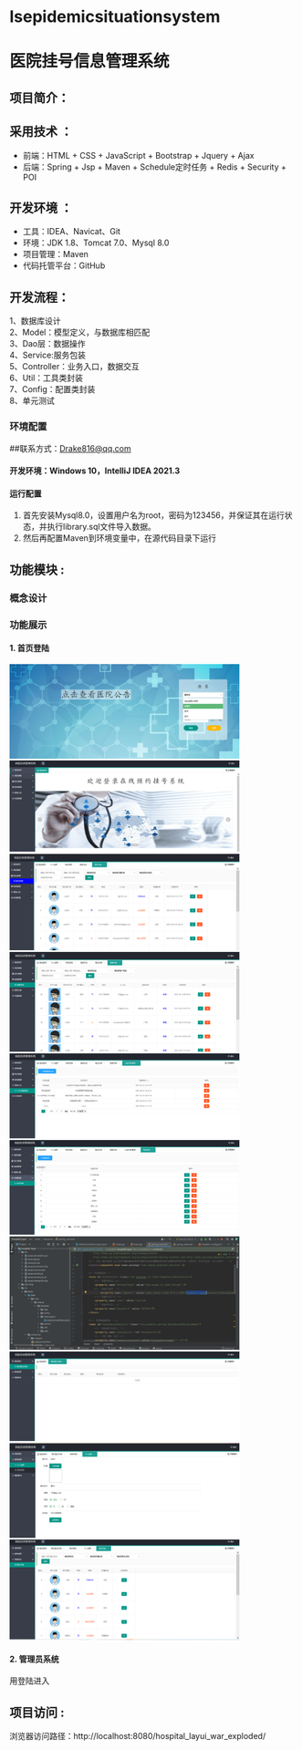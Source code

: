 # lsepidemicsituationsystem

# 医院挂号信息管理系统

## 项目简介：



## 采用技术 ： 
- 前端：HTML + CSS + JavaScript + Bootstrap + Jquery + Ajax
- 后端：Spring  + Jsp + Maven + Schedule定时任务 + Redis + Security + POI

## 开发环境 ：
- 工具：IDEA、Navicat、Git
- 环境：JDK 1.8、Tomcat 7.0、Mysql 8.0
- 项目管理：Maven
- 代码托管平台：GitHub

## 开发流程：  
1、数据库设计  
2、Model：模型定义，与数据库相匹配  
3、Dao层：数据操作  
4、Service:服务包装  
5、Controller：业务入口，数据交互   
6、Util：工具类封装   
7、Config：配置类封装    
8、单元测试    


### 环境配置
##联系方式：Drake816@qq.com
#### 开发环境：Windows 10，IntelliJ IDEA 2021.3
#### 运行配置
1. 首先安装Mysql8.0，设置用户名为root，密码为123456，并保证其在运行状态，并执行library.sql文件导入数据。
2. 然后再配置Maven到环境变量中，在源代码目录下运行
## 功能模块 :  


### 概念设计

### 功能展示
#### 1.	首页登陆
<img src="./pre-img/1.png" style="width: 80%">
<img src="./pre-img/2.png" style="width: 80%">
<img src="./pre-img/3.png" style="width: 80%">
<img src="./pre-img/4.png" style="width: 80%">
<img src="./pre-img/5.png" style="width: 80%">
<img src="./pre-img/6.png" style="width: 80%">
<img src="./pre-img/7.png" style="width: 80%">
<img src="./pre-img/8.png" style="width: 80%">
<img src="./pre-img/9.png" style="width: 80%">
<img src="./pre-img/10.png" style="width: 80%">

#### 2.	管理员系统
用登陆进入
## 项目访问 :  
浏览器访问路径：http://localhost:8080/hospital_layui_war_exploded/